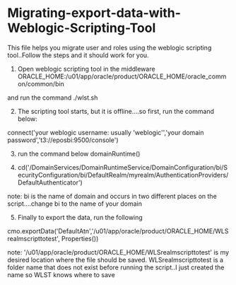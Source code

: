 # Migrating-export-data-with-Weblogic-Scripting-Tool

This file helps you migrate user and roles using the weblogic scripting tool..Follow the steps and it should work for you.



1. Open weblogic scripting tool in the middleware ORACLE_HOME:/u01/app/oracle/product/ORACLE_HOME/oracle_common/common/bin

and run the command ./wlst.sh

2. The scripting tool starts, but it is offline....so first, run the command below:

connect('your weblogic username: usually 'weblogic'','your domain password','t3://eposbi:9500/console')

3. run the command below
      domainRuntime()

4. cd('/DomainServices/DomainRuntimeService/DomainConfiguration/bi/SecurityConfiguration/bi/DefaultRealm/myrealm/AuthenticationProviders/DefaultAuthenticator')


note: bi is the name of domain and occurs in two different places on the script....change bi to the name of your domain

5. Finally to export the data, run the  following

cmo.exportData('DefaultAtn','/u01/app/oracle/product/ORACLE_HOME/WLSrealmscripttotest', Properties())

note: '/u01/app/oracle/product/ORACLE_HOME/WLSrealmscripttotest' is my desired location where the file should be saved. WLSrealmscripttotest is a folder name that does not exist before running the script..I just created the name so WLST knows where to save 
